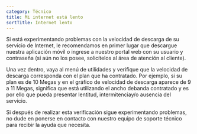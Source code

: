 ```yaml
---
category: Técnico
title: Mi internet está lento
sortTitle: Internet lento
---
```


Si está experimentando problemas con la velocidad de descarga de su servicio de Internet, le recomendamos en primer lugar que descargue nuestra aplicación móvil o ingrese a nuestro portal web con su usuario y contraseña (si aún no los posee, solicítelos al área de atención al cliente).

Una vez dentro, vaya al menú de utilidades y verifique que la velocidad de descarga corresponda con el plan que ha contratado. Por ejemplo, si su plan es de 10 Megas y en el gráfico de velocidad de descarga aparece de 9 a 11 Megas, significa que está utilizando el ancho debanda contratado y es por ello que pueda presentar lentitud, intermitenciay/o ausencia del servicio.

Si después de realizar esta verificación sigue experimentando problemas, no dude en ponerse en contacto con nuestro equipo de soporte técnico para recibir la ayuda que necesita.
